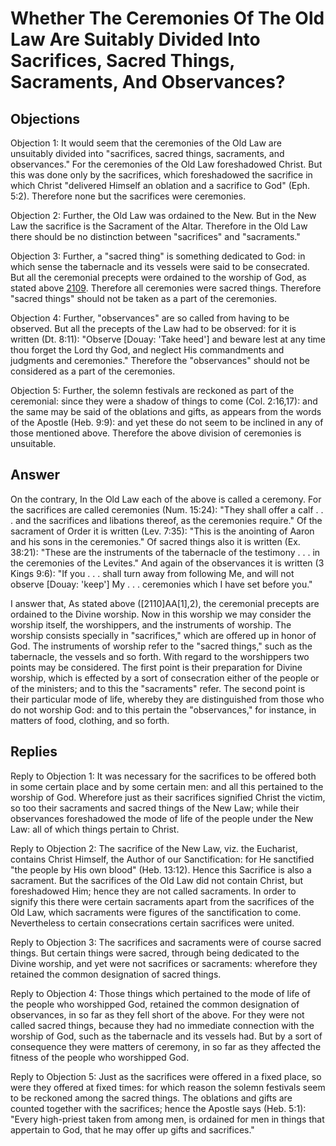 # Whether The Ceremonies Of The Old Law Are Suitably Divided Into Sacrifices, Sacred Things, Sacraments, And Observances?

## Objections

Objection 1: It would seem that the ceremonies of the Old Law are unsuitably divided into "sacrifices, sacred things, sacraments, and observances." For the ceremonies of the Old Law foreshadowed Christ. But this was done only by the sacrifices, which foreshadowed the sacrifice in which Christ "delivered Himself an oblation and a sacrifice to God" (Eph. 5:2). Therefore none but the sacrifices were ceremonies.

Objection 2: Further, the Old Law was ordained to the New. But in the New Law the sacrifice is the Sacrament of the Altar. Therefore in the Old Law there should be no distinction between "sacrifices" and "sacraments."

Objection 3: Further, a "sacred thing" is something dedicated to God: in which sense the tabernacle and its vessels were said to be consecrated. But all the ceremonial precepts were ordained to the worship of God, as stated above [2109](A[1]). Therefore all ceremonies were sacred things. Therefore "sacred things" should not be taken as a part of the ceremonies.

Objection 4: Further, "observances" are so called from having to be observed. But all the precepts of the Law had to be observed: for it is written (Dt. 8:11): "Observe [Douay: 'Take heed'] and beware lest at any time thou forget the Lord thy God, and neglect His commandments and judgments and ceremonies." Therefore the "observances" should not be considered as a part of the ceremonies.

Objection 5: Further, the solemn festivals are reckoned as part of the ceremonial: since they were a shadow of things to come (Col. 2:16,17): and the same may be said of the oblations and gifts, as appears from the words of the Apostle (Heb. 9:9): and yet these do not seem to be inclined in any of those mentioned above. Therefore the above division of ceremonies is unsuitable.

## Answer

On the contrary, In the Old Law each of the above is called a ceremony. For the sacrifices are called ceremonies (Num. 15:24): "They shall offer a calf . . . and the sacrifices and libations thereof, as the ceremonies require." Of the sacrament of Order it is written (Lev. 7:35): "This is the anointing of Aaron and his sons in the ceremonies." Of sacred things also it is written (Ex. 38:21): "These are the instruments of the tabernacle of the testimony . . . in the ceremonies of the Levites." And again of the observances it is written (3 Kings 9:6): "If you . . . shall turn away from following Me, and will not observe [Douay: 'keep'] My . . . ceremonies which I have set before you."

I answer that, As stated above ([2110]AA[1],2), the ceremonial precepts are ordained to the Divine worship. Now in this worship we may consider the worship itself, the worshippers, and the instruments of worship. The worship consists specially in "sacrifices," which are offered up in honor of God. The instruments of worship refer to the "sacred things," such as the tabernacle, the vessels and so forth. With regard to the worshippers two points may be considered. The first point is their preparation for Divine worship, which is effected by a sort of consecration either of the people or of the ministers; and to this the "sacraments" refer. The second point is their particular mode of life, whereby they are distinguished from those who do not worship God: and to this pertain the "observances," for instance, in matters of food, clothing, and so forth.

## Replies

Reply to Objection 1: It was necessary for the sacrifices to be offered both in some certain place and by some certain men: and all this pertained to the worship of God. Wherefore just as their sacrifices signified Christ the victim, so too their sacraments and sacred things of the New Law; while their observances foreshadowed the mode of life of the people under the New Law: all of which things pertain to Christ.

Reply to Objection 2: The sacrifice of the New Law, viz. the Eucharist, contains Christ Himself, the Author of our Sanctification: for He sanctified "the people by His own blood" (Heb. 13:12). Hence this Sacrifice is also a sacrament. But the sacrifices of the Old Law did not contain Christ, but foreshadowed Him; hence they are not called sacraments. In order to signify this there were certain sacraments apart from the sacrifices of the Old Law, which sacraments were figures of the sanctification to come. Nevertheless to certain consecrations certain sacrifices were united.

Reply to Objection 3: The sacrifices and sacraments were of course sacred things. But certain things were sacred, through being dedicated to the Divine worship, and yet were not sacrifices or sacraments: wherefore they retained the common designation of sacred things.

Reply to Objection 4: Those things which pertained to the mode of life of the people who worshipped God, retained the common designation of observances, in so far as they fell short of the above. For they were not called sacred things, because they had no immediate connection with the worship of God, such as the tabernacle and its vessels had. But by a sort of consequence they were matters of ceremony, in so far as they affected the fitness of the people who worshipped God.

Reply to Objection 5: Just as the sacrifices were offered in a fixed place, so were they offered at fixed times: for which reason the solemn festivals seem to be reckoned among the sacred things. The oblations and gifts are counted together with the sacrifices; hence the Apostle says (Heb. 5:1): "Every high-priest taken from among men, is ordained for men in things that appertain to God, that he may offer up gifts and sacrifices."